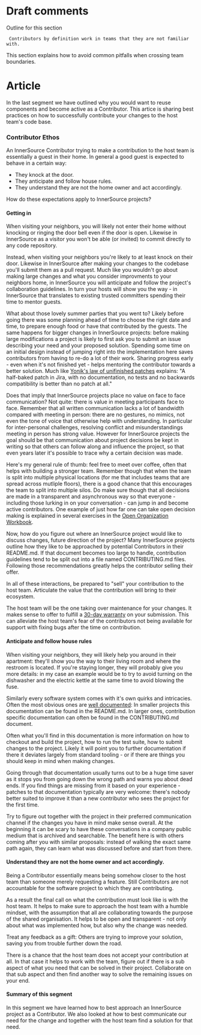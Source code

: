 # Draft comments

 Outline for this section

     Contributors by definition work in teams that they are not familiar with.
This section explains how to avoid common pitfalls when crossing team
boundaries.

# Article

In the last segment we have outlined why you would want to reuse components and
become active as a Contributor. This artice is sharing best practices on how to
successfully contribute your changes to the host team's code base.

 ### Contributor Ethos

An InnerSource Contributor trying to make a contribution to the host team
is essentially a guest in their home. In general a good guest is expected to
behave in a certain way:

* They knock at the door.
* They anticipate and follow house rules.
* They understand they are not the home owner and act accordingly.

How do these expectations apply to InnerSource projects?

#### Getting in

When visiting your neighbors, you will likely not enter their home without
knocking or ringing the door bell even if the door is open. Likewise in InnerSource
as a visitor you won't be able (or invited) to commit directly to any
code repository.

Instead, when visiting your neighbors you're likely to at least knock on their
door. Likewise in InnerSource after making your changes to the codebase you'll
submit them as a pull request. Much like you wouldn't go about making large
changes and what you consider improvments to your neighbors home, in InnerSource
you will anticipate and follow the project's collaboration guidelines. In
turn your hosts will show you the way - in InnerSource that translates to
existing trusted committers spending their time to mentor guests.

What about those lovely summer parties that you went to? Likely before going
there was some planning ahead of time to choose the right date and time, to
prepare enough food or have that contributed by the guests. The same happens for
bigger changes in InnerSource projects: before making large modifications a
project is likely to first ask you to submit an issue describing your need and
your proposed solution. Spending some time on an initial design instead of
jumping right into the implementation here saves contributors from having to
re-do a lot of their work. Sharing progress early - even when it's not finished
yet - helps mentoring the contributor towards a better solution. Much like
[Yonik's law of unifinished
patches](https://cwiki.apache.org/confluence/display/solr/HowToContribute)
explains: "A half-baked patch in Jira, with no documentation, no tests
and no backwards compatibility is better than no patch at all."

Does that imply that InnerSource projects place no value on face to face
communication? Not quite: there is value in meeting participants face to face.
Remember that all written communication lacks a lot of bandwidth compared with
meeting in person: there are no gestures, no mimics, not even the tone of voice
that otherwise help with understanding. In particular for inter-personal
challenges, resolving conflict and misunderstandings meeting in person has
strong value. However for InnerSource projects the goal should be that
communication about project decisions be kept in writing so that others can
follow along and influence the project, so that even years later it's possible
to trace why a certain decision was made.

Here's my general rule of thumb: feel free to meet over coffee, often that helps
with building a stronger team. Remember though that when the team is split into
multiple physical locations (for me that includes teams that are spread across
mutliple floors), there is a good chance that this encourages the team to split
into multiple silos. Do make sure though that all decisions are made in a
transparent and asynchronous way so that everyone - including those lurking in
on your conversation - can jump in and become active contributors. One example
of just how far one can take open decision making is explained in several
exercises in the [Open Organization
Workbook](https://opensource.com/open-organization/resources/workbook).

Now, how do you figure out where an InnerSource project would like to discuss
changes, future direction of the project? Many InnerSource projects outline how
they like to be approached by potential Contributors in their README.md. If that
document becomes too large to handle, contribution guidelines tend to be split
out into a file named CONTRIBUTING.md files. Following those recommendations
greatly helps the contributor selling their offer.

In all of these interactions, be prepared to "sell" your contribution to the
host team. Articulate the value that the contribution will bring to their
ecosystem.

The host team will be the one taking over maintenance for your changes. It makes
sense to offer to fulfill a [30-day
warranty](https://github.com/InnerSourceCommons/InnerSourcePatterns/blob/master/30-day-warranty.md)
on your submission. This can
alleviate the host team's fear of the contributors not being available for
support with fixing bugs after the time on contribution.

#### Anticipate and follow house rules

When visiting your neighbors, they will likely help you around in their
apartment: they'll show you the way to their living room and where the restroom 
is located. If you're staying longer, they will probably
give you more details: in my case an example would be to try to avoid turning on
the dishwasher and the electric kettle at the same time to avoid blowing the
fuse.

Similarly every software system comes with it's own quirks and intricacies.
Often the most obvious ones are [well documented](https://github.com/InnerSourceCommons/InnerSourceLearningPath/blob/master/trusted-committer/05-lowering-the-barriers-to-entry.md): In smaller projects this
documentation can be found in the README.md. In larger ones, contribution
specific documentation can often be found in the CONTRIBUTING.md document.

Often what you'll find in this documentation is more information on how to
checkout and build the project, how to run the test suite, how to submit changes
to the project. Likely it will point you to further documentation if there it
deviates largely from standard tooling - or if there are things you should keep
in mind when making changes.

Going through that documentation usually turns out to be a huge time saver as it
stops you from going down the wrong path and warns you about dead ends. If you
find things are missing from it based on your experience - patches to that
documentation typically are very welcome: there's nobody better suited to
improve it than a new contributor who sees the project for the first time.

Try to figure out together with the project in their preferred communication
channel if the changes you have in mind make sense overall. At the beginning it
can be scary to have these conversations in a company public medium that is
archived and searchable. The benefit here is with others coming after you with
similar proposals: instead of walking the exact same path again, they can learn
what was discussed before and start from there.

#### Understand they are not the home owner and act accordingly.

Being a Contributor essentially means being somehow closer to the host team than
someone merely requesting a feature. Still Contributors are not accountable for
the software project to which they are contributing.

As a result the final call on what the contribution must look like is with the
host team. It helps to make sure to approach the host team with a humble
mindset, with the assumption that all are collaborating towards the purpose of
the shared organisation. It helps to be open and transparent - not only about
what was implemented how, but also why the change was needed.

Treat any feedback as a gift: Others are trying to improve your solution, saving
you from trouble further down the road.

There is a chance that the host team does not accept your contribution at all.
In that case it helps to work with the team, figure out if there is a sub aspect
of what you need that can be solved in their project.  Collaborate on that sub
aspect and then find another way to solve the remaining issues on your end.

 #### Summary of this segment

In this segment we have learned how to best approach an InnerSource project as a
Contributor. We also looked at how to best communicate our need for the change
and together with the host team find a solution for that need.
